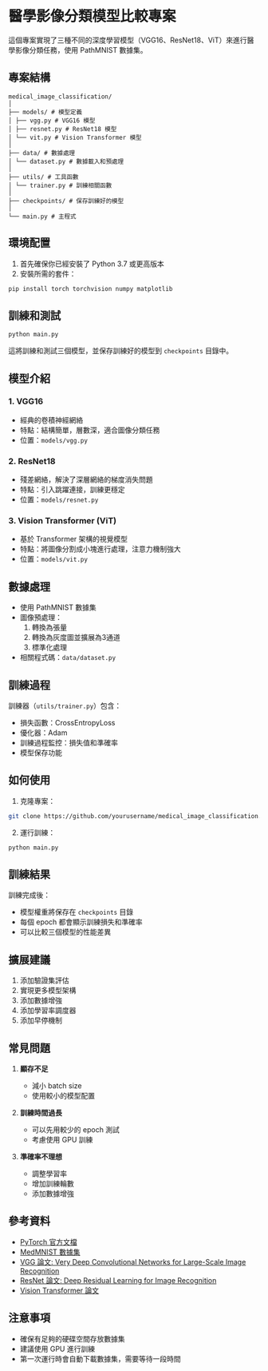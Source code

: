 # 醫學影像分類模型比較專案

這個專案實現了三種不同的深度學習模型（VGG16、ResNet18、ViT）來進行醫學影像分類任務，使用 PathMNIST 數據集。

## 專案結構

```
medical_image_classification/
│
├── models/ # 模型定義
│ ├── vgg.py # VGG16 模型
│ ├── resnet.py # ResNet18 模型
│ └── vit.py # Vision Transformer 模型
│
├── data/ # 數據處理
│ └── dataset.py # 數據載入和預處理
│
├── utils/ # 工具函數
│ └── trainer.py # 訓練相關函數
│
├── checkpoints/ # 保存訓練好的模型
│
└── main.py # 主程式
```

## 環境配置

1. 首先確保你已經安裝了 Python 3.7 或更高版本
2. 安裝所需的套件：

```bash
pip install torch torchvision numpy matplotlib
```

## 訓練和測試

```bash
python main.py
```

這將訓練和測試三個模型，並保存訓練好的模型到 `checkpoints` 目錄中。



## 模型介紹

### 1. VGG16
- 經典的卷積神經網絡
- 特點：結構簡單，層數深，適合圖像分類任務
- 位置：`models/vgg.py`

### 2. ResNet18
- 殘差網絡，解決了深層網絡的梯度消失問題
- 特點：引入跳躍連接，訓練更穩定
- 位置：`models/resnet.py`

### 3. Vision Transformer (ViT)
- 基於 Transformer 架構的視覺模型
- 特點：將圖像分割成小塊進行處理，注意力機制強大
- 位置：`models/vit.py`

## 數據處理

- 使用 PathMNIST 數據集
- 圖像預處理：
  1. 轉換為張量
  2. 轉換為灰度圖並擴展為3通道
  3. 標準化處理
- 相關程式碼：`data/dataset.py`

## 訓練過程

訓練器（`utils/trainer.py`）包含：
- 損失函數：CrossEntropyLoss
- 優化器：Adam
- 訓練過程監控：損失值和準確率
- 模型保存功能

## 如何使用

1. 克隆專案：

```bash
git clone https://github.com/yourusername/medical_image_classification.git
```

2. 運行訓練：

```bash
python main.py
```




## 訓練結果

訓練完成後：
- 模型權重將保存在 `checkpoints` 目錄
- 每個 epoch 都會顯示訓練損失和準確率
- 可以比較三個模型的性能差異

## 擴展建議

1. 添加驗證集評估
2. 實現更多模型架構
3. 添加數據增強
4. 添加學習率調度器
5. 添加早停機制

## 常見問題

1. **顯存不足**
   - 減小 batch size
   - 使用較小的模型配置

2. **訓練時間過長**
   - 可以先用較少的 epoch 測試
   - 考慮使用 GPU 訓練

3. **準確率不理想**
   - 調整學習率
   - 增加訓練輪數
   - 添加數據增強

## 參考資料

- [PyTorch 官方文檔](https://pytorch.org/docs/stable/index.html)
- [MedMNIST 數據集](https://medmnist.com/)
- [VGG 論文: Very Deep Convolutional Networks for Large-Scale Image Recognition](https://arxiv.org/abs/1409.1556)
- [ResNet 論文: Deep Residual Learning for Image Recognition](https://arxiv.org/abs/1512.03385)
- [Vision Transformer 論文](https://arxiv.org/abs/2010.11929)

## 注意事項

- 確保有足夠的硬碟空間存放數據集
- 建議使用 GPU 進行訓練
- 第一次運行時會自動下載數據集，需要等待一段時間
